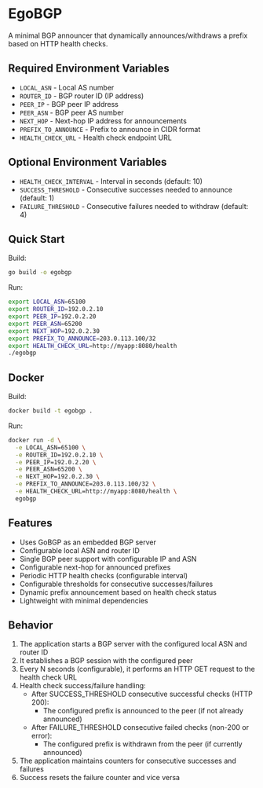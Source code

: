 # EgoBGP

A minimal BGP announcer that dynamically announces/withdraws a prefix based on HTTP health checks.

## Required Environment Variables

- `LOCAL_ASN` - Local AS number
- `ROUTER_ID` - BGP router ID (IP address)
- `PEER_IP` - BGP peer IP address
- `PEER_ASN` - BGP peer AS number
- `NEXT_HOP` - Next-hop IP address for announcements
- `PREFIX_TO_ANNOUNCE` - Prefix to announce in CIDR format
- `HEALTH_CHECK_URL` - Health check endpoint URL

## Optional Environment Variables

- `HEALTH_CHECK_INTERVAL` - Interval in seconds (default: 10)
- `SUCCESS_THRESHOLD` - Consecutive successes needed to announce (default: 1)
- `FAILURE_THRESHOLD` - Consecutive failures needed to withdraw (default: 4)

## Quick Start

Build:
```bash
go build -o egobgp
```

Run:
```bash
export LOCAL_ASN=65100
export ROUTER_ID=192.0.2.10
export PEER_IP=192.0.2.20
export PEER_ASN=65200
export NEXT_HOP=192.0.2.30
export PREFIX_TO_ANNOUNCE=203.0.113.100/32
export HEALTH_CHECK_URL=http://myapp:8080/health
./egobgp
```

## Docker

Build:
```bash
docker build -t egobgp .
```

Run:
```bash
docker run -d \
  -e LOCAL_ASN=65100 \
  -e ROUTER_ID=192.0.2.10 \
  -e PEER_IP=192.0.2.20 \
  -e PEER_ASN=65200 \
  -e NEXT_HOP=192.0.2.30 \
  -e PREFIX_TO_ANNOUNCE=203.0.113.100/32 \
  -e HEALTH_CHECK_URL=http://myapp:8080/health \
  egobgp
```

## Features

- Uses GoBGP as an embedded BGP server
- Configurable local ASN and router ID
- Single BGP peer support with configurable IP and ASN
- Configurable next-hop for announced prefixes
- Periodic HTTP health checks (configurable interval)
- Configurable thresholds for consecutive successes/failures
- Dynamic prefix announcement based on health check status
- Lightweight with minimal dependencies

## Behavior

1. The application starts a BGP server with the configured local ASN and router ID
2. It establishes a BGP session with the configured peer
3. Every N seconds (configurable), it performs an HTTP GET request to the health check URL
4. Health check success/failure handling:
   - After SUCCESS_THRESHOLD consecutive successful checks (HTTP 200):
     * The configured prefix is announced to the peer (if not already announced)
   - After FAILURE_THRESHOLD consecutive failed checks (non-200 or error):
     * The configured prefix is withdrawn from the peer (if currently announced)
5. The application maintains counters for consecutive successes and failures
6. Success resets the failure counter and vice versa
